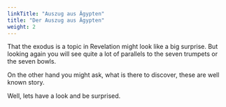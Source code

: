 ```yaml
---
linkTitle: "Auszug aus Ägypten"
title: "Der Auszug aus Ägypten"
weight: 2
---
```



That the exodus is a topic in Revelation might look like a big surprise. But looking again you will see quite a lot of parallels to the seven trumpets or the seven bowls.

On the other hand you might ask, what is there to discover, these are well known story.

Well, lets have a look and be surprised.